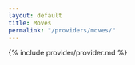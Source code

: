 ```yaml
---
layout: default
title: Moves
permalink: "/providers/moves/"
---
```


{% include provider/provider.md %}
